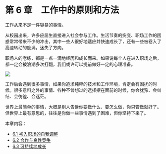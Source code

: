 # 第 6 章　工作中的原则和方法

工作从来不是一件容易的事情。

从校园出来，许多应届生直接进入社会参与工作。生活节奏的突变、职场工作的困惑常常带来不少的冲击，其中一些人很好地适应并快速成长了，还有一些被卷入了高速转动的旋涡，迷失了方向。

职场人的老练，都是一点一滴地经历和成长而来。如果说每个人在进入职场之后，都一定会被浪潮多次打翻，我们或许可以提前做好一定的心理准备。

![](https://github-imglib-1255459943.cos.ap-chengdu.myqcloud.com/my-career-new-1-1_0.png)

工作后会遇到很多事情，如果你追求纯粹的技术和工作环境，肯定会有困扰的时候。很多意料之外的事情、各种不曾想过的选择摆在面前的时候，你会犹豫、会纠结、会彷徨、会迷茫。

世界上最简单的事情，大概是别人告诉你要做什么、要怎么做，你只管做就好了。但世界上最有意思的，往往是你做一些事情遇到了困难，但你坚持下来了。

本章内容：
- [6.1 初入职场的自我调整](./6.1.md)
- [6.2 合作与良性竞争](./6.2.md)
- [6.3 可持续地成长](./6.3.md)